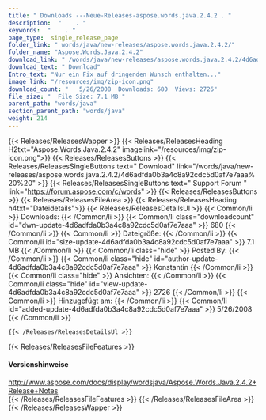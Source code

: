 ```yaml
---
title: " Downloads ---Neue-Releases-aspose.words.java.2.4.2 . "
description:  "    . " 
keywords:  "    . " 
page_type:  single_release_page
folder_link: " words/java/new-releases/aspose.words.java.2.4.2/"
folder_name: "Aspose.Words.Java.2.4.2"
download_link: " /words/java/new-releases/aspose.words.java.2.4.2/4d6adfda0b3a4c8a92cdc5d0af7e7aaa"
download_text: " Download"
Intro_text: "Nur ein Fix auf dringenden Wunsch enthalten..."
image_link: "/resources/img/zip-icon.png"
download_count: "   5/26/2008  Downloads: 680  Views: 2726"
file_size: "  File Size: 7.1 MB "
parent_path: "words/java"
section_parent_path: "words/java"
weight: 214
---
```


{{< Releases/ReleasesWapper >}}
  {{< Releases/ReleasesHeading H2txt="Aspose.Words.Java.2.4.2" imagelink="/resources/img/zip-icon.png">}}
  {{< Releases/ReleasesButtons >}}
    {{< Releases/ReleasesSingleButtons text=" Download" link="/words/java/new-releases/aspose.words.java.2.4.2/4d6adfda0b3a4c8a92cdc5d0af7e7aaa%20%20" >}}
    {{< Releases/ReleasesSingleButtons text=" Support Forum " link="https://forum.aspose.com/c/words" >}}
  {{< Releases/ReleasesButtons >}}
  {{< Releases/ReleasesFileArea >}}
    {{< Releases/ReleasesHeading h4txt="Dateidetails">}}
    {{< Releases/ReleasesDetailsUl >}}
            {{< Common/li >}} Downloads: {{< /Common/li >}}
      {{< Common/li class="downloadcount" id="dwn-update-4d6adfda0b3a4c8a92cdc5d0af7e7aaa" >}} 680 {{< /Common/li >}}
      {{< Common/li >}} Dateigröße: {{< /Common/li >}}
      {{< Common/li id="size-update-4d6adfda0b3a4c8a92cdc5d0af7e7aaa" >}} 7.1 MB {{< /Common/li >}} 
      {{< Common/li  class="hide" >}} Posted By: {{< /Common/li >}} 
      {{< Common/li class="hide" id="author-update-4d6adfda0b3a4c8a92cdc5d0af7e7aaa" >}} Konstantin {{< /Common/li >}}
      {{< Common/li class="hide" >}} Ansichten: {{< /Common/li >}}
      {{< Common/li class="hide" id="view-update-4d6adfda0b3a4c8a92cdc5d0af7e7aaa" >}} 2726 {{< /Common/li >}}
      {{< Common/li >}} Hinzugefügt am: {{< /Common/li >}}
      {{< Common/li id="added-update-4d6adfda0b3a4c8a92cdc5d0af7e7aaa" >}} 5/26/2008 {{< /Common/li >}} 

    {{< /Releases/ReleasesDetailsUl >}}

  {{< Releases/ReleasesFileFeatures >}}
      <h4>Versionshinweise</h4><div> <a href="http://www.aspose.com/docs/display/wordsjava/Aspose.Words.Java.2.4.2+Release+Notes">http://www.aspose.com/docs/display/wordsjava/Aspose.Words.Java.2.4.2+Release+Notes</a></div>
  {{< /Releases/ReleasesFileFeatures >}}
 {{< /Releases/ReleasesFileArea >}}
{{< /Releases/ReleasesWapper >}}



